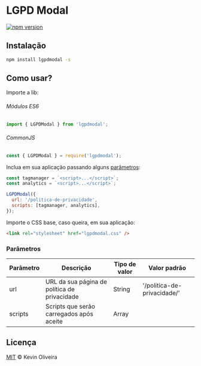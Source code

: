 # LGPD Modal

[![npm version](https://badge.fury.io/js/lgpdmodal.svg)](https://badge.fury.io/js/lgpdmodal)

## Instalação

```sh
npm install lgpdmodal -s
```

## Como usar?

Importe a lib:

###### Módulos ES6

```js
import { LGPDModal } from 'lgpdmodal';
```

###### CommonJS

```js
const { LGPDModal } = require('lgpdmodal');
```

Inclua em sua aplicação passando alguns [parâmetros](#parâmetros):

```js
const tagmanager = `<script>...</script>`;
const analytics = `<script>...</script>`;

LGPDModal({
  url: '/politica-de-privacidade',
  scripts: [tagmanager, analytics],
});
```

Importe o CSS base, caso queira, em sua aplicação:

```html
<link rel="stylesheet" href="lgpdmodal.css" />
```

### Parâmetros

| Parâmetro | Descrição                                    | Tipo de valor | Valor padrão                |
| --------- | -------------------------------------------- | ------------- | --------------------------- |
| url       | URL da sua página de política de privacidade | String        | '/politica-de-privacidade/' |
| scripts   | Scripts que serão carregados após aceite     | Array         |                             |

## Licença

[MIT](/LICENSE) &copy; Kevin Oliveira
